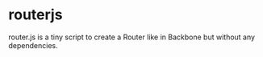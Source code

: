 routerjs
========

router.js is a tiny script to create a Router like in Backbone but without any dependencies.
